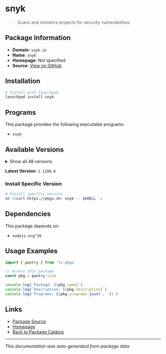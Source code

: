 # snyk

> Scans and monitors projects for security vulnerabilities

## Package Information

- **Domain**: `snyk.io`
- **Name**: `snyk`
- **Homepage**: Not specified
- **Source**: [View on GitHub](https://github.com/pkgxdev/pantry/tree/main/projects/snyk.io/package.yml)

## Installation

```bash
# Install with launchpad
launchpad install snyk
```

## Programs

This package provides the following executable programs:

- `snyk`

## Available Versions

<details>
<summary>Show all 48 versions</summary>

- `1.1299.0`, `1.1298.3`, `1.1298.2`, `1.1298.1`, `1.1298.0`
- `1.1297.3`, `1.1297.2`, `1.1297.1`, `1.1297.0`, `1.1296.2`
- `1.1296.1`, `1.1296.0`, `1.1295.4`, `1.1295.3`, `1.1295.2`
- `1.1295.1`, `1.1295.0`, `1.1294.3`, `1.1294.2`, `1.1294.1`
- `1.1294.0`, `1.1293.1`, `1.1293.0`, `1.1292.4`, `1.1292.2`
- `1.1292.1`, `1.1292.0`, `1.1291.1`, `1.1291.0`, `1.1290.0`
- `1.1289.0`, `1.1288.1`, `1.1288.0`, `1.1287.0`, `1.1286.4`
- `1.1286.3`, `1.1286.2`, `1.1286.1`, `1.1286.0`, `1.1285.1`
- `1.1285.0`, `1.1284.0`, `1.1283.1`, `1.1283.0`, `1.1282.1`
- `1.1282.0`, `1.1281.0`, `1.1280.1`

</details>

**Latest Version**: `1.1299.0`

### Install Specific Version

```bash
# Install specific version
sh <(curl https://pkgx.sh) snyk -- $SHELL -i
```

## Dependencies

This package depends on:

- `nodejs.org^20`

## Usage Examples

```typescript
import { pantry } from 'ts-pkgx'

// Access this package
const pkg = pantry.snyk

console.log(`Package: ${pkg.name}`)
console.log(`Description: ${pkg.description}`)
console.log(`Programs: ${pkg.programs.join(', ')}`)
```

## Links

- [Package Source](https://github.com/pkgxdev/pantry/tree/main/projects/snyk.io/package.yml)
- [Homepage](#)
- [Back to Package Catalog](../../package-catalog.md)

---

*This documentation was auto-generated from package data.*
